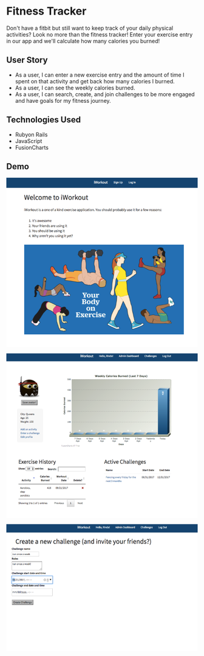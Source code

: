 # Fitness Tracker
Don't have a fitbit but still want to keep track of your daily physical activities? Look no more than the fitness tracker! Enter your exercise entry in our app and we'll calculate how many calories you burned!

##  User Story
  * As a user, I can enter a new exercise entry and the amount of time I spent on that activity and get back how many calories I burned.
  * As a user, I can see the weekly calories burned.
  * As a user, I can search, create, and join challenges to be more engaged and have goals for my fitness journey.

## Technologies Used
  * Rubyon Rails
  * JavaScript
  * FusionCharts

## Demo
  ![Demo1](https://github.com/jsears4585/Fitness-app-module-2/blob/master/public/demo/homepage.png)

  ![Demo2](https://github.com/jsears4585/Fitness-app-module-2/blob/master/public/demo/userProfile.png)

  ![Demo3](https://github.com/jsears4585/Fitness-app-module-2/blob/master/public/demo/createChallenge.png)
